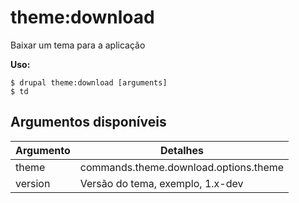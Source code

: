 # theme:download
Baixar um tema para a aplicação

**Uso:**
```
$ drupal theme:download [arguments] 
$ td  
```

## Argumentos disponíveis
Argumento | Detalhes
---------|-------------
theme | commands.theme.download.options.theme
version | Versão do tema, exemplo, 1.x-dev
